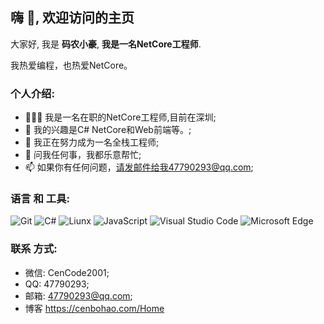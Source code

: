 


<a href="https://github.com/CBH20010703"></a>
## 嗨 👋, 欢迎访问的主页

大家好, 我是 **码农小豪**,  **我是一名NetCore工程师**.

我热爱编程，也热爱NetCore。

### 个人介绍:

- 👨🏽‍💻 我是一名在职的NetCore工程师,目前在深圳; 
- 🤔 我的兴趣是C# NetCore和Web前端等。;
- 💼 我正在努力成为一名全栈工程师;
- 💬 问我任何事，我都乐意帮忙;
- 📫 如果你有任何问题，请发邮件给我47790293@qq.com;

### 语言 和 工具:

![Git](https://img.shields.io/badge/Git-F05032?style=flat-square&logo=Git&logoColor=white)
![C#](https://img.shields.io/badge/c%23-NetCore-brightgreen)
![Liunx](https://img.shields.io/badge/Linux-Centos-lightgrey)
![JavaScript](https://img.shields.io/badge/JavaScript-F7DF1E?style=flat-square&logo=JavaScript&logoColor=white)
![Visual Studio Code](https://img.shields.io/badge/Visual_Studio_Code-007ACC?style=flat-square&logo=Visual-Studio-Code&logoColor=white)
![Microsoft Edge](https://img.shields.io/badge/Microsoft_Edge-0078D7?style=flat-square&logo=Microsoft-Edge&logoColor=white)

### 联系 方式:
- 微信: CenCode2001; 
- QQ: 47790293;
- 邮箱: 47790293@qq.com;
- 博客 https://cenbohao.com/Home
